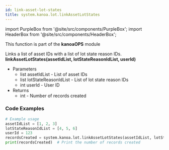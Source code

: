 ```yaml
---
id: link-asset-lot-states
title: system.kanoa.lot.linkAssetLotStates
---
```


import PurpleBox from '@site/src/components/PurpleBox';
import HeaderBox from '@site/src/components/HeaderBox';

<PurpleBox>This function is part of the <b>kanoaOPS</b> module</PurpleBox>

<HeaderBox header="Description">
  Links a list of asset IDs with a list of lot state reason IDs.
</HeaderBox>

<HeaderBox header="Syntax">
  <b>linkAssetLotStates(assetIdList, lotStateReasonIdList, userId)</b>
  <ul>
    <li>Parameters
      <ul>
        <li>list assetIdList - List of asset IDs</li>
        <li>list lotStateReasonIdList - List of lot state reason IDs</li>
        <li>int userId - User ID</li>
      </ul>
    </li>
    <li>Returns
      <ul>
        <li>int - Number of records created</li>
      </ul>
    </li>
  </ul>
</HeaderBox>

### Code Examples

```python
# Example usage
assetIdList = [1, 2, 3]
lotStateReasonIdList = [4, 5, 6]
userId = 123
recordsCreated = system.kanoa.lot.linkAssetLotStates(assetIdList, lotStateReasonIdList, userId)
print(recordsCreated)  # Print the number of records created

